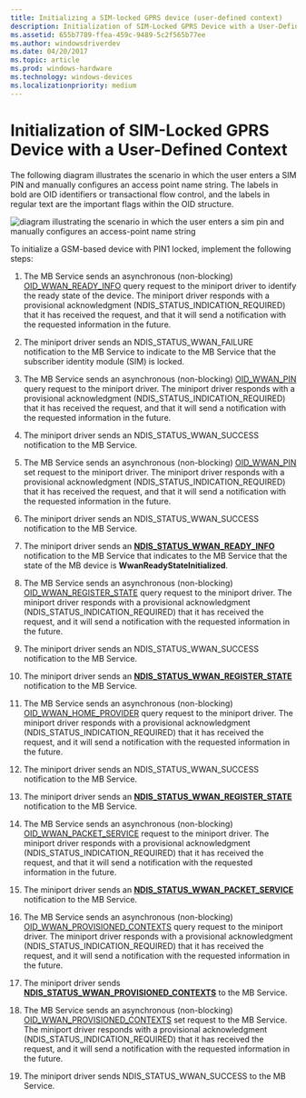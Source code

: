 ```yaml
---
title: Initializing a SIM-locked GPRS device (user-defined context)
description: Initialization of SIM-Locked GPRS Device with a User-Defined Context
ms.assetid: 655b7789-ffea-459c-9489-5c2f565b77ee
ms.author: windowsdriverdev
ms.date: 04/20/2017
ms.topic: article
ms.prod: windows-hardware
ms.technology: windows-devices
ms.localizationpriority: medium
---
```


# Initialization of SIM-Locked GPRS Device with a User-Defined Context


The following diagram illustrates the scenario in which the user enters a SIM PIN and manually configures an access point name string. The labels in bold are OID identifiers or transactional flow control, and the labels in regular text are the important flags within the OID structure.

![diagram illustrating the scenario in which the user enters a sim pin and manually configures an access-point name string](images/wwanlockedgsmdevinitseq.png)

To initialize a GSM-based device with PIN1 locked, implement the following steps:

1.  The MB Service sends an asynchronous (non-blocking) [OID\_WWAN\_READY\_INFO](https://msdn.microsoft.com/library/windows/hardware/ff569833) query request to the miniport driver to identify the ready state of the device. The miniport driver responds with a provisional acknowledgment (NDIS\_STATUS\_INDICATION\_REQUIRED) that it has received the request, and that it will send a notification with the requested information in the future.

2.  The miniport driver sends an NDIS\_STATUS\_WWAN\_FAILURE notification to the MB Service to indicate to the MB Service that the subscriber identity module (SIM) is locked.

3.  The MB Service sends an asynchronous (non-blocking) [OID\_WWAN\_PIN](https://msdn.microsoft.com/library/windows/hardware/ff569828) query request to the miniport driver. The miniport driver responds with a provisional acknowledgment (NDIS\_STATUS\_INDICATION\_REQUIRED) that it has received the request, and that it will send a notification with the requested information in the future.

4.  The miniport driver sends an NDIS\_STATUS\_WWAN\_SUCCESS notification to the MB Service.

5.  The MB Service sends an asynchronous (non-blocking) [OID\_WWAN\_PIN](https://msdn.microsoft.com/library/windows/hardware/ff569828) set request to the miniport driver. The miniport driver responds with a provisional acknowledgment (NDIS\_STATUS\_INDICATION\_REQUIRED) that it has received the request, and that it will send a notification with the requested information in the future.

6.  The miniport driver sends an NDIS\_STATUS\_WWAN\_SUCCESS notification to the MB Service.

7.  The miniport driver sends an [**NDIS\_STATUS\_WWAN\_READY\_INFO**](https://msdn.microsoft.com/library/windows/hardware/ff567856) notification to the MB Service that indicates to the MB Service that the state of the MB device is **WwanReadyStateInitialized**.

8.  The MB Service sends an asynchronous (non-blocking) [OID\_WWAN\_REGISTER\_STATE](https://msdn.microsoft.com/library/windows/hardware/ff569834) query request to the miniport driver. The miniport driver responds with a provisional acknowledgment (NDIS\_STATUS\_INDICATION\_REQUIRED) that it has received the request, and it will send a notification with the requested information in the future.

9.  The miniport driver sends an NDIS\_STATUS\_WWAN\_SUCCESS notification to the MB Service.

10. The miniport driver sends an [**NDIS\_STATUS\_WWAN\_REGISTER\_STATE**](https://msdn.microsoft.com/library/windows/hardware/ff567857) notification to the MB Service.

11. The MB Service sends an asynchronous (non-blocking) [OID\_WWAN\_HOME\_PROVIDER](https://msdn.microsoft.com/library/windows/hardware/ff569826) query request to the miniport driver. The miniport driver responds with a provisional acknowledgment (NDIS\_STATUS\_INDICATION\_REQUIRED) that it has received the request, and it will send a notification with the requested information in the future.

12. The miniport driver sends an NDIS\_STATUS\_WWAN\_SUCCESS notification to the MB Service.

13. The miniport driver sends an [**NDIS\_STATUS\_WWAN\_REGISTER\_STATE**](https://msdn.microsoft.com/library/windows/hardware/ff567857) notification to the MB Service.

14. The MB Service sends an asynchronous (non-blocking) [OID\_WWAN\_PACKET\_SERVICE](https://msdn.microsoft.com/library/windows/hardware/ff569827) request to the miniport driver. The miniport driver responds with a provisional acknowledgment (NDIS\_STATUS\_INDICATION\_REQUIRED) that it has received the request, and that it will send a notification with the requested information in the future.

15. The miniport driver sends an [**NDIS\_STATUS\_WWAN\_PACKET\_SERVICE**](https://msdn.microsoft.com/library/windows/hardware/ff567850) notification to the MB Service.

16. The MB Service sends an asynchronous (non-blocking) [OID\_WWAN\_PROVISIONED\_CONTEXTS](https://msdn.microsoft.com/library/windows/hardware/ff569831) query request to the miniport driver. The miniport driver responds with a provisional acknowledgment (NDIS\_STATUS\_INDICATION\_REQUIRED) that it has received the request, and it will send a notification with the requested information in the future.

17. The miniport driver sends [**NDIS\_STATUS\_WWAN\_PROVISIONED\_CONTEXTS**](https://msdn.microsoft.com/library/windows/hardware/ff567854) to the MB Service.

18. The MB Service sends an asynchronous (non-blocking) [OID\_WWAN\_PROVISIONED\_CONTEXTS](https://msdn.microsoft.com/library/windows/hardware/ff569831) set request to the MB Service. The miniport driver responds with a provisional acknowledgment (NDIS\_STATUS\_INDICATION\_REQUIRED) that it has received the request, and it will send a notification with the requested information in the future.

19. The miniport driver sends NDIS\_STATUS\_WWAN\_SUCCESS to the MB Service.

 

 





